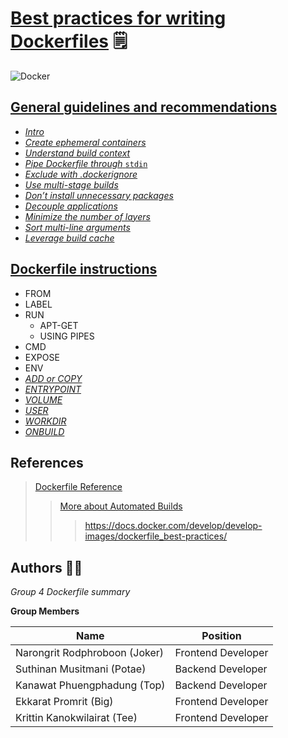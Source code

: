 # [Best practices for writing Dockerfiles](https://docs.docker.com/develop/develop-images/dockerfile_best-practices/) :spiral_notepad:

![Docker](https://miro.medium.com/max/405/1*UdM3Isk3gfnEOX7r6lWI8A.png)

## [General guidelines and recommendations](https://docs.docker.com/develop/develop-images/dockerfile_best-practices/)
  - [*Intro*](src/intro.md)
  - [*Create ephemeral containers*](src/create-ephemeral-containers.md)
  - [*Understand build context*](src/understanding-build-context)
  - [*Pipe Dockerfile through* `stdin`](src/pipe-dockerfile-through-stdin.md)
  - [*Exclude with .dockerignore*](src/exclude-with-dockerignore.md)
  - [*Use multi-stage builds*](src/use-multi-stage-builds.md)
  - [*Don’t install unnecessary packages*](src/dont-install-unnecessary-packages.md)
  - [*Decouple applications*](src/decouple-applications)
  - [*Minimize the number of layers*](src/minimize-the-number-of-layers.md)
  - [*Sort multi-line arguments*](src/sort-multiline-arguments/sort-multiline-arguments.md)
  - [*Leverage build cache*](src/leverage-build-cache/leverage-build-cache.md)
  
  
  ## [Dockerfile instructions](#)
  - FROM
  - LABEL
  - RUN
    - APT-GET
    - USING PIPES
  - CMD
  - EXPOSE
  - ENV
  - [*ADD or COPY*](src/add-or-copy.md)
  - [*ENTRYPOINT*](src/entrypoint.md)
  - [*VOLUME*](src/volume.md)
  - [*USER*](src/user.md)
  - [*WORKDIR*](src/workdir.md)
  - [*ONBUILD*](src/onbuild.md)
    
  







## References


> [Dockerfile Reference](https://docs.docker.com/engine/reference/builder/)
>> [More about Automated Builds](https://docs.docker.com/docker-hub/builds/)
> > > https://docs.docker.com/develop/develop-images/dockerfile_best-practices/









   
 


## Authors :man_technologist:

*Group 4 Dockerfile summary*

**Group Members**

| Name | Position |
| ------ | ----------- |
| Narongrit Rodphroboon (Joker)    | Frontend Developer |
| Suthinan Musitmani (Potae) | Backend Developer |
| Kanawat Phuengphadung (Top)    | Backend Developer |
| Ekkarat Promrit (Big)    | Frontend Developer |
| Krittin Kanokwilairat (Tee)    | Frontend Developer |

